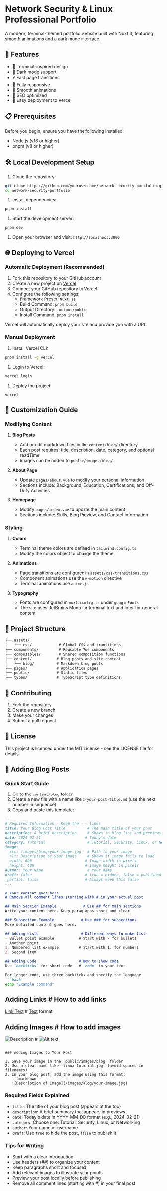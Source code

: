# Network Security & Linux Professional Portfolio

A modern, terminal-themed portfolio website built with Nuxt 3, featuring smooth animations and a dark mode interface.

## 🚀 Features

- 🎨 Terminal-inspired design
- 🌙 Dark mode support
- ⚡ Fast page transitions
- 📱 Fully responsive
- 🔄 Smooth animations
- 🎯 SEO optimized
- 🚀 Easy deployment to Vercel

## 📋 Prerequisites

Before you begin, ensure you have the following installed:

- Node.js (v16 or higher)
- pnpm (v8 or higher)

## 🛠️ Local Development Setup

1. Clone the repository:

```bash
git clone https://github.com/yourusername/network-security-portfolio.git
cd network-security-portfolio
```

1. Install dependencies:

```bash
pnpm install
```

1. Start the development server:

```bash
pnpm dev
```

1. Open your browser and visit: `http://localhost:3000`

## 🌐 Deploying to Vercel

### Automatic Deployment (Recommended)

1. Fork this repository to your GitHub account
2. Create a new project on [Vercel](https://vercel.com)
3. Connect your GitHub repository to Vercel
4. Configure the following settings:
   - Framework Preset: `Nuxt.js`
   - Build Command: `pnpm build`
   - Output Directory: `.output/public`
   - Install Command: `pnpm install`

Vercel will automatically deploy your site and provide you with a URL.

### Manual Deployment

1. Install Vercel CLI:

```bash
pnpm install -g vercel
```

1. Login to Vercel:

```bash
vercel login
```

1. Deploy the project:

```bash
vercel
```

## 🔧 Customization Guide

### Modifying Content

1. **Blog Posts**
   - Add or edit markdown files in the `content/blog/` directory
   - Each post requires: title, description, date, category, and optional readTime
   - Images can be added to `public/images/blog/`

2. **About Page**
   - Update `pages/about.vue` to modify your personal information
   - Sections include: Background, Education, Certifications, and Off-Duty Activities

3. **Homepage**
   - Modify `pages/index.vue` to update the main content
   - Sections include: Skills, Blog Preview, and Contact information

### Styling

1. **Colors**
   - Terminal theme colors are defined in `tailwind.config.ts`
   - Modify the colors object to change the theme

2. **Animations**
   - Page transitions are configured in `assets/css/transitions.css`
   - Component animations use the `v-motion` directive
   - Terminal animations use `anime.js`

3. **Typography**
   - Fonts are configured in `nuxt.config.ts` under `googleFonts`
   - The site uses JetBrains Mono for terminal text and Inter for general content

## 📁 Project Structure

```txt
├── assets/
│   └── css/            # Global CSS and transitions
├── components/         # Reusable Vue components
├── composables/        # Shared composition functions
├── content/           # Blog posts and site content
│   └── blog/          # Markdown blog posts
├── pages/             # Application pages
├── public/            # Static files
└── types/             # TypeScript type definitions
```

## 🤝 Contributing

1. Fork the repository
2. Create a new branch
3. Make your changes
4. Submit a pull request

## 📝 License

This project is licensed under the MIT License - see the LICENSE file for details

## 📝 Adding Blog Posts

### Quick Start Guide

1. Go to the `content/blog` folder
2. Create a new file with a name like `3-your-post-title.md` (use the next number in sequence)
3. Copy and paste this template:

```markdown
---
# Required Information - Keep the --- lines
title: Your Blog Post Title          # The main title of your post
description: A brief description     # Shows in blog list and previews
date: 2024-02-21                    # Today's date
category: Tutorial                   # Tutorial, Security, Linux, or Networking
image:
  src: /images/blog/your-image.jpg   # Path to your image
  alt: Description of your image     # Shown if image fails to load
  width: 800                        # Image width in pixels
  height: 400                       # Image height in pixels
author: Your Name                    # Your name
draft: false                        # true = hidden, false = published
_partial: false                     # Always keep this false
---

# Your content goes here
# Remove all comment lines starting with # in your actual post

## Main Section Example            # Use ## for main sections
Write your content here. Keep paragraphs short and clear.

### Subsection Example            # Use ### for subsections
More detailed content goes here.

## Adding Lists                   # Different ways to make lists
- Bullet point example           # Start with - for bullets
- Another point
1. Numbered list example         # Start with 1. for numbers
2. Second item

## Adding Code                   # How to show code
Use `backticks` for short code   # `code` in your text

For longer code, use three backticks and specify the language:
```bash
echo "Example command"
```

## Adding Links                  # How to add links
[Link Text](https://example.com) # [Text](URL) format

## Adding Images                 # How to add images
![Description](/images/blog/your-image.jpg)  # ![Alt text](image-path)
```

### Adding Images to Your Post

1. Save your image in the `public/images/blog` folder
2. Use a clear name like `linux-tutorial.jpg` (avoid spaces in filenames)
3. In your blog post, add the image using this format:
   ```markdown
   ![Description of Image](/images/blog/your-image.jpg)
   ```

### Required Fields Explained

- `title`: The title of your blog post (appears at the top)
- `description`: A brief summary that appears in previews
- `date`: Today's date in YYYY-MM-DD format (e.g., 2024-02-21)
- `category`: Choose one: Tutorial, Security, Linux, or Networking
- `author`: Your name or username
- `draft`: Use `true` to hide the post, `false` to publish it

### Tips for Writing
- Start with a clear introduction
- Use headers (##) to organize your content
- Keep paragraphs short and focused
- Add relevant images to illustrate your points
- Preview your post locally before publishing
- Remove all comment lines (starting with #) in your final post
